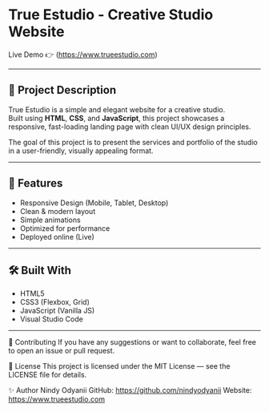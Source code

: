 # True Estudio - Creative Studio Website

Live Demo 👉 (https://www.trueestudio.com)

---

## 📝 Project Description

True Estudio is a simple and elegant website for a creative studio.  
Built using **HTML**, **CSS**, and **JavaScript**, this project showcases a responsive, fast-loading landing page with clean UI/UX design principles.

The goal of this project is to present the services and portfolio of the studio in a user-friendly, visually appealing format.

---

## 🚀 Features

- Responsive Design (Mobile, Tablet, Desktop)
- Clean & modern layout
- Simple animations
- Optimized for performance
- Deployed online (Live)

---

## 🛠️ Built With

- HTML5
- CSS3 (Flexbox, Grid)
- JavaScript (Vanilla JS)
- Visual Studio Code

---

🤝 Contributing
If you have any suggestions or want to collaborate, feel free to open an issue or pull request.

📄 License
This project is licensed under the MIT License — see the LICENSE file for details.

✨ Author
Nindy Odyanii
GitHub: https://github.com/nindyodyanii
Website: https://www.trueestudio.com

